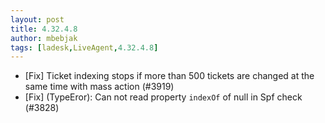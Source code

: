 ```yaml
---
layout: post
title: 4.32.4.8
author: mbebjak
tags: [ladesk,LiveAgent,4.32.4.8]
---
```


- [Fix] Ticket indexing stops if more than 500 tickets are changed at the same time with mass action (#3919)
- [Fix] (TypeEror): Can not read property `indexOf` of null in Spf check (#3828)
